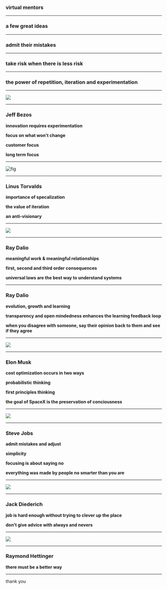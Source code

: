 ### virtual mentors

---

### a few great ideas 

---

### admit their mistakes

---

### take risk when there is less risk 

---

### the power of repetition, iteration and experimentation

---

![](/assets/mentors/bezos.jpg) 

---

### Jeff Bezos

**innovation requires experimentation**

**focus on what won't change**

**customer focus**

**long term focus**

---

![fig](/assets/mentors/linus.jpg) 

---

### Linus Torvalds

**importance of specalization** 

**the value of iteration**

**an anti-visionary**

---

![](/assets/mentors/dalio.jpg) 

---

### Ray Dalio

**meaningful work & meaningful relationships**

**first, second and third order consequences**

**universal laws are the best way to understand systems**

---

### Ray Dalio

**evolution, growth and learning**

**transparency and open mindedness enhances the learning feedback loop**

**when you disagree with someone, say their opinion back to them and see if they agree**

---

![](/assets/mentors/musk.jpg) 

---
### Elon Musk

**cost optimization occurs in two ways**

**probabilistic thinking**

**first principles thinking**

**the goal of SpaceX is the preservation of conciousness**

---

![](/assets/mentors/jobs.jpeg) 

---

### Steve Jobs

**admit mistakes and adjust**

**simplicity**

**focusing is about saying no**

**everything was made by people no smarter than you are**

---

![](/assets/mentors/jackd.jpg) 

---

### Jack Diederich

**job is hard enough without trying to clever up the place**

**don't give advice with always and nevers**

---

![](/assets/mentors/raymond.jpg) 

---

### Raymond Hettinger

**there must be a better way**

---

thank you
